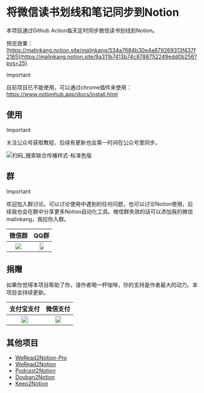 # 将微信读书划线和笔记同步到Notion


本项目通过Github Action每天定时同步微信读书划线到Notion。

预览效果：[https://malinkang.notion.site/malinkang/534a7684b30e4a879269313f437f2185](https://malinkang.notion.site/9a311b7413b74c8788752249edd0b256?pvs=25)


> [!IMPORTANT]  
> 目前项目已不能使用，可以通过chrome插件来使用：https://www.notionhub.app/docs/install.html

## 使用

> [!IMPORTANT]  
> 关注公众号获取教程，后续有更新也会第一时间在公众号里同步。

![扫码_搜索联合传播样式-标准色版](https://github.com/malinkang/weread2notion/assets/3365208/191900c6-958e-4f9b-908d-a40a54889b5e)


## 群
> [!IMPORTANT]  
> 欢迎加入群讨论。可以讨论使用中遇到的任何问题，也可以讨论Notion使用，后续我也会在群中分享更多Notion自动化工具。微信群失效的话可以添加我的微信malinkang，我拉你入群。

| 微信群 | QQ群 |
| --- | --- |
| <div align="center"><img src="https://images.malinkang.com/2024/10/2dfe1f98391e7bd2ee03879e788e5649.jpg" ></div> | <div align="center"><img src="https://images.malinkang.com/2024/10/f6d61b082e78f001cff8ab0a21344fe9.jpeg" width="50%"></div> |


## 捐赠

如果你觉得本项目帮助了你，请作者喝一杯咖啡，你的支持是作者最大的动力。本项目会持续更新。

| 支付宝支付 | 微信支付 |
| --- | --- |
| <div align="center"><img src="https://images.malinkang.com/2024/03/7fd0feb1145f19fab3821ff1d4631f85.jpg" width="50%"></div> | <div align="center"><img src="https://images.malinkang.com/2024/03/d34f577490a32d4440c8a22f57af41da.jpg" width="50%"></div> |

## 其他项目
* [WeRead2Notion-Pro](https://github.com/malinkang/weread2notion-pro)
* [WeRead2Notion](https://github.com/malinkang/weread2notion)
* [Podcast2Notion](https://github.com/malinkang/podcast2notion)
* [Douban2Notion](https://github.com/malinkang/douban2notion)
* [Keep2Notion](https://github.com/malinkang/keep2notion)
